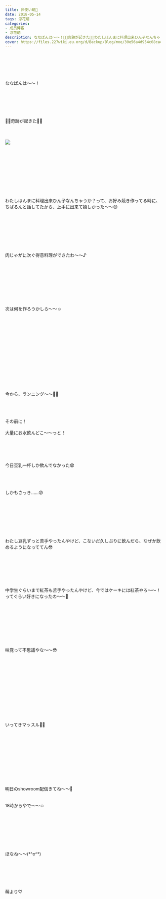 ```yaml
---
title: 卵使い萌💫
date: 2018-05-14
tags: 涼花萌
categories: 
- 成员博客
- 涼花萌
description: ななばんは〜〜！👼🏼奇跡が起きた👼🏼わたしほんまに料理出来ひん子なんちゃうか？って、お好み焼き作ってる時に、ちぱるんと話してたから、上手に出来て...
cover: https://files.227wiki.eu.org/d/Backup/Blog/moe/30e56a4d954c08caca4e88b28754b.jpg 
---
```

<div class="blog_detail__main">
<br/>
<br/>
<br/>
<br/>
<br/>
ななばんは〜〜！<br/>
<br/>
<br/>
<br/>
<br/>
<br/>
<br/>
👼🏼奇跡が起きた👼🏼<br/>
<br/>
<br/>
<br/>
<img src="https://files.227wiki.eu.org/d/Backup/Blog/moe/30e56a4d954c08caca4e88b28754b.jpg"><br/>
<br/>
<br/>
<br/>
<br/>
<br/>
<br/>
<br/>
<br/>
<br/>
<br/>
わたしほんまに料理出来ひん子なんちゃうか？って、お好み焼き作ってる時に、ちぱるんと話してたから、上手に出来て嬉しかった〜〜😊<br/>
<br/>
<br/>
<br/>
<br/>
<br/>
<br/>
<br/>
<br/>
肉じゃがに次ぐ得意料理ができたわ〜〜♪<br/>
<br/>
<br/>
<br/>
<br/>
<br/>
<br/>
<br/>
<br/>
<br/>
次は何を作ろうかしら〜〜☺️<br/>
<br/>
<br/>
<br/>
<br/>
<br/>
<br/>
<br/>
<br/>
<br/>
<br/>
<br/>
<br/>
<br/>
<br/>
<br/>
今から、ランニング〜〜👍🏻<br/>
<br/>
<br/>
<br/>
<br/>
その前に！<br/>
<br/>
大量にお水飲んどこ〜〜っと！<br/>
<br/>
<br/>
<br/>
<br/>
<br/>
今日豆乳一杯しか飲んでなかった😨<br/>
<br/>
<br/>
<br/>
<br/>
しかもさっき……😰<br/>
<br/>
<br/>
<br/>
<br/>
<br/>
<br/>
<br/>
<br/>
わたし豆乳ずっと苦手やったんやけど、こないだ久しぶりに飲んだら、なぜか飲めるようになっててん😳<br/>
<br/>
<br/>
<br/>
<br/>
<br/>
<br/>
<br/>
中学生ぐらいまで紅茶も苦手やったんやけど、今ではケーキには紅茶やろ〜〜！ってぐらい好きになったの〜〜🤗<br/>
<br/>
<br/>
<br/>
<br/>
<br/>
<br/>
<br/>
<br/>
<br/>
味覚って不思議やな〜〜😳<br/>
<br/>
<br/>
<br/>
<br/>
<br/>
<br/>
<br/>
<br/>
<br/>
<br/>
<br/>
<br/>
<br/>
いってきマッスル💪🏻<br/>
<br/>
<br/>
<br/>
<br/>
<br/>
<br/>
<br/>
<br/>
<br/>
<br/>
<br/>
明日のshowroom配信きてね〜〜💫<br/>
<br/>
<br/>
18時からやで〜〜☺️<br/>
<br/>
<br/>
<br/>
<br/>
<br/>
<br/>
<br/>
<br/>
ほなね〜〜(*^o^*)<br/>
<br/>
<br/>
<br/>
<br/>
<br/>
<br/>
萌より♡
<!--twitter-->

<!--//twitter-->
</img></div>